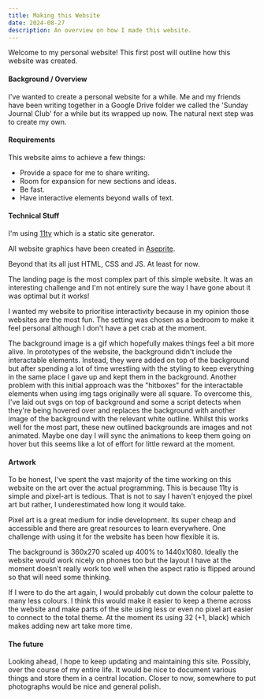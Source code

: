 ```yaml
---
title: Making this Website 
date: 2024-08-27
description: An overview on how I made this website.
---
```


Welcome to my personal website! This first post will outline how this website was created.

#### Background / Overview
I've wanted to create a personal website for a while. Me and my friends have been writing together in a Google Drive folder we called the 'Sunday Journal Club' for a while but its wrapped up now. The natural next step was to create my own.

#### Requirements
This website aims to achieve a few things:
- Provide a space for me to share writing.
- Room for expansion for new sections and ideas.
- Be fast.
- Have interactive elements beyond walls of text.

#### Technical Stuff

I'm using [11ty](https://www.11ty.dev/) which is a static site generator.

All website graphics have been created in [Aseprite](https://www.aseprite.org/).

Beyond that its all just HTML, CSS and JS. At least for now. 

The landing page is the most complex part of this simple website. It was an interesting challenge and I'm not entirely sure the way I have gone about it was optimal but it works!

I wanted my website to prioritise interactivity because in my opinion those websites are the most fun. The setting was chosen as a bedroom to make it feel personal although I don't have a pet crab at the moment. 

The background image is a gif which hopefully makes things feel a bit more alive. In prototypes of the website, the background didn't include the interactable elements. Instead, they were added on top of the background but after spending a lot of time wrestling with the styling to keep everything in the same place I gave up and kept them in the background. Another problem with this initial approach was the "hitboxes" for the interactable elements when using img tags originally were all square. To overcome this, I've laid out svgs on top of background and some a script detects when they're being hovered over and replaces the background with another image of the background with the relevant white outline. Whilst this works well for the most part, these new outlined backgrounds are images and not animated. Maybe one day I will sync the animations to keep them going on hover but this seems like a lot of effort for little reward at the moment. 

#### Artwork

To be honest, I've spent the vast majority of the time working on this website on the art over the actual programming. This is because 11ty is simple and pixel-art is tedious. That is not to say I haven't enjoyed the pixel art but rather, I underestimated how long it would take. 

Pixel art is a great medium for indie development. Its super cheap and accessible and there are great resources to learn everywhere. One challenge with using it for the website has been how flexible it is. 

The background is 360x270 scaled up 400% to 1440x1080. Ideally the website would work nicely on phones too but the layout I have at the moment doesn't really work too well when the aspect ratio is flipped around so that will need some thinking. 

If I were to do the art again, I would probably cut down the colour palette to many less colours. I think this would make it easier to keep a theme across the website and make parts of the site using less or even no pixel art easier to connect to the total theme. At the moment its using 32 (+1, black) which makes adding new art take more time. 

#### The future

Looking ahead, I hope to keep updating and maintaining this site. Possibly, over the course of my entire life. It would be nice to document various things and store them in a central location. Closer to now, somewhere to put photographs would be nice and general polish. 